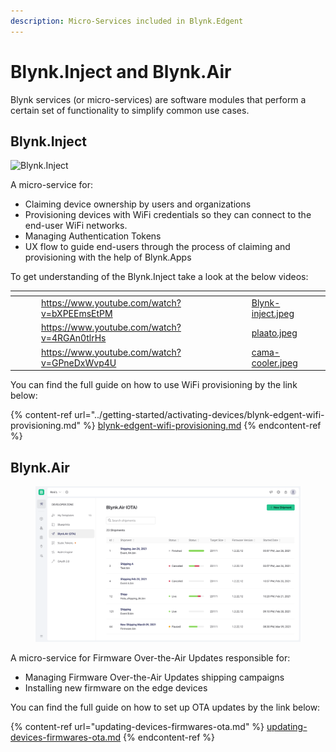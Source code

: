 ```yaml
---
description: Micro-Services included in Blynk.Edgent
---
```


# Blynk.Inject and Blynk.Air

Blynk services (or micro-services) are software modules that perform a certain set of functionality to simplify common use cases.

## Blynk.Inject

![Blynk.Inject](https://user-images.githubusercontent.com/72824404/119472455-ef9ddb80-bd52-11eb-9c6a-e54746ae32dd.png)

A micro-service for:

* Claiming device ownership by users and organizations
* Provisioning devices with WiFi credentials so they can connect to the end-user WiFi networks.
* Managing Authentication Tokens
* UX flow to guide end-users through the process of claiming and provisioning with the help of Blynk.Apps

To get understanding of the Blynk.Inject take a look at the below videos:

<table data-column-title-hidden data-view="cards"><thead><tr><th></th><th data-hidden></th><th data-hidden></th><th data-hidden data-card-target data-type="content-ref"></th><th data-hidden data-card-cover data-type="files"></th></tr></thead><tbody><tr><td></td><td></td><td></td><td><a href="https://www.youtube.com/watch?v=bXPEEmsEtPM">https://www.youtube.com/watch?v=bXPEEmsEtPM</a></td><td><a href="../.gitbook/assets/Blynk-inject.jpeg">Blynk-inject.jpeg</a></td></tr><tr><td></td><td></td><td></td><td><a href="https://www.youtube.com/watch?v=4RGAn0tlrHs">https://www.youtube.com/watch?v=4RGAn0tlrHs</a></td><td><a href="../.gitbook/assets/plaato.jpeg">plaato.jpeg</a></td></tr><tr><td></td><td></td><td></td><td><a href="https://www.youtube.com/watch?v=GPneDxWvp4U">https://www.youtube.com/watch?v=GPneDxWvp4U</a></td><td><a href="../.gitbook/assets/cama-cooler.jpeg">cama-cooler.jpeg</a></td></tr></tbody></table>

You can find the full guide on how to use WiFi provisioning by the link below:

{% content-ref url="../getting-started/activating-devices/blynk-edgent-wifi-provisioning.md" %}
[blynk-edgent-wifi-provisioning.md](../getting-started/activating-devices/blynk-edgent-wifi-provisioning.md)
{% endcontent-ref %}



## Blynk.Air

<figure><img src="../.gitbook/assets/28-edgent-blynk inject and air-blynk air.png" alt=""><figcaption></figcaption></figure>

A micro-service for Firmware Over-the-Air Updates responsible for:

* Managing Firmware Over-the-Air Updates shipping campaigns
* Installing new firmware on the edge devices

You can find the full guide on how to set up OTA updates by the link below:

{% content-ref url="updating-devices-firmwares-ota.md" %}
[updating-devices-firmwares-ota.md](updating-devices-firmwares-ota.md)
{% endcontent-ref %}


